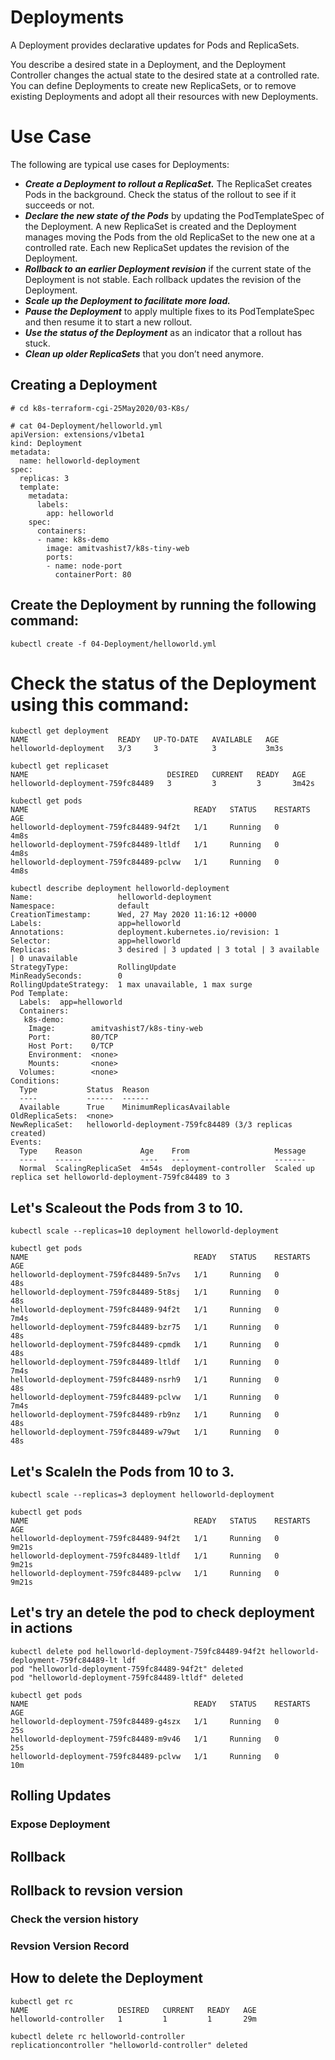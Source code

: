 # Deployments

A Deployment provides declarative updates for Pods and ReplicaSets.

You describe a desired state in a Deployment, and the Deployment Controller changes the actual state to the desired state at a controlled rate. You can define Deployments to create new ReplicaSets, or to remove existing Deployments and adopt all their resources with new Deployments.


# Use Case

The following are typical use cases for Deployments:

- ***Create a Deployment to rollout a ReplicaSet.*** The ReplicaSet creates Pods in the background. Check the status of the rollout to see if it succeeds or not.
- ***Declare the new state of the Pods*** by updating the PodTemplateSpec of the Deployment. A new ReplicaSet is created and the Deployment manages moving the Pods from the old ReplicaSet to the new one at a controlled rate. Each new ReplicaSet updates the revision of the Deployment.
- ***Rollback to an earlier Deployment revision*** if the current state of the Deployment is not stable. Each rollback updates the revision of the Deployment.
- ***Scale up the Deployment to facilitate more load.***
- ***Pause the Deployment*** to apply multiple fixes to its PodTemplateSpec and then resume it to start a new rollout.
- ***Use the status of the Deployment*** as an indicator that a rollout has stuck.
- ***Clean up older ReplicaSets*** that you don’t need anymore.


## Creating a Deployment
```
# cd k8s-terraform-cgi-25May2020/03-K8s/

# cat 04-Deployment/helloworld.yml
apiVersion: extensions/v1beta1
kind: Deployment
metadata:
  name: helloworld-deployment
spec:
  replicas: 3
  template:
    metadata:
      labels:
        app: helloworld
    spec:
      containers:
      - name: k8s-demo
        image: amitvashist7/k8s-tiny-web
        ports:
        - name: node-port
          containerPort: 80
```

## Create the Deployment by running the following command:
```
kubectl create -f 04-Deployment/helloworld.yml
```
# Check the status of the Deployment using this command:

```
kubectl get deployment
NAME                    READY   UP-TO-DATE   AVAILABLE   AGE
helloworld-deployment   3/3     3            3           3m3s
```

```
kubectl get replicaset
NAME                               DESIRED   CURRENT   READY   AGE
helloworld-deployment-759fc84489   3         3         3       3m42s

```

```
kubectl get pods
NAME                                     READY   STATUS    RESTARTS   AGE
helloworld-deployment-759fc84489-94f2t   1/1     Running   0          4m8s
helloworld-deployment-759fc84489-ltldf   1/1     Running   0          4m8s
helloworld-deployment-759fc84489-pclvw   1/1     Running   0          4m8s
```

```
kubectl describe deployment helloworld-deployment
Name:                   helloworld-deployment
Namespace:              default
CreationTimestamp:      Wed, 27 May 2020 11:16:12 +0000
Labels:                 app=helloworld
Annotations:            deployment.kubernetes.io/revision: 1
Selector:               app=helloworld
Replicas:               3 desired | 3 updated | 3 total | 3 available | 0 unavailable
StrategyType:           RollingUpdate
MinReadySeconds:        0
RollingUpdateStrategy:  1 max unavailable, 1 max surge
Pod Template:
  Labels:  app=helloworld
  Containers:
   k8s-demo:
    Image:        amitvashist7/k8s-tiny-web
    Port:         80/TCP
    Host Port:    0/TCP
    Environment:  <none>
    Mounts:       <none>
  Volumes:        <none>
Conditions:
  Type           Status  Reason
  ----           ------  ------
  Available      True    MinimumReplicasAvailable
OldReplicaSets:  <none>
NewReplicaSet:   helloworld-deployment-759fc84489 (3/3 replicas created)
Events:
  Type    Reason             Age    From                   Message
  ----    ------             ----   ----                   -------
  Normal  ScalingReplicaSet  4m54s  deployment-controller  Scaled up replica set helloworld-deployment-759fc84489 to 3
```

## Let's Scaleout the Pods from 3 to 10.
```
kubectl scale --replicas=10 deployment helloworld-deployment
```

```
kubectl get pods
NAME                                     READY   STATUS    RESTARTS   AGE
helloworld-deployment-759fc84489-5n7vs   1/1     Running   0          48s
helloworld-deployment-759fc84489-5t8sj   1/1     Running   0          48s
helloworld-deployment-759fc84489-94f2t   1/1     Running   0          7m4s
helloworld-deployment-759fc84489-bzr75   1/1     Running   0          48s
helloworld-deployment-759fc84489-cpmdk   1/1     Running   0          48s
helloworld-deployment-759fc84489-ltldf   1/1     Running   0          7m4s
helloworld-deployment-759fc84489-nsrh9   1/1     Running   0          48s
helloworld-deployment-759fc84489-pclvw   1/1     Running   0          7m4s
helloworld-deployment-759fc84489-rb9nz   1/1     Running   0          48s
helloworld-deployment-759fc84489-w79wt   1/1     Running   0          48s
```

## Let's ScaleIn the Pods from 10 to 3.
```
kubectl scale --replicas=3 deployment helloworld-deployment
```

```
kubectl get pods
NAME                                     READY   STATUS    RESTARTS   AGE
helloworld-deployment-759fc84489-94f2t   1/1     Running   0          9m21s
helloworld-deployment-759fc84489-ltldf   1/1     Running   0          9m21s
helloworld-deployment-759fc84489-pclvw   1/1     Running   0          9m21s
```


## Let's try an detele the pod to check deployment in actions

```
kubectl delete pod helloworld-deployment-759fc84489-94f2t helloworld-deployment-759fc84489-lt ldf
pod "helloworld-deployment-759fc84489-94f2t" deleted
pod "helloworld-deployment-759fc84489-ltldf" deleted
```
```
kubectl get pods
NAME                                     READY   STATUS    RESTARTS   AGE
helloworld-deployment-759fc84489-g4szx   1/1     Running   0          25s
helloworld-deployment-759fc84489-m9v46   1/1     Running   0          25s
helloworld-deployment-759fc84489-pclvw   1/1     Running   0          10m
```

## Rolling Updates


### Expose Deployment 

## Rollback 



## Rollback to revsion version
### Check the version history

### Revsion Version Record

## How to delete the Deployment
```
kubectl get rc
NAME                    DESIRED   CURRENT   READY   AGE
helloworld-controller   1         1         1       29m
```
```
kubectl delete rc helloworld-controller
replicationcontroller "helloworld-controller" deleted
```
